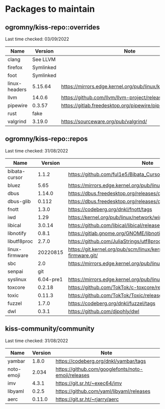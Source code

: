 # Packages to maintain

## ogromny/kiss-repo::overrides
Last time checked: 03/09/2022

| Name          | Version   | Note                                                         |
| ------------- | --------- | ------------------------------------------------------------ |
| clang         | See LLVM  |                                                              |
| firefox       | Symlinked |                                                              |
| foot          | Symlinked |                                                              |
| linux-headers | 5.15.64   | https://mirrors.edge.kernel.org/pub/linux/kernel/v5.x/       |
| llvm          | 14.0.6    | https://github.com/llvm/llvm-project/releases                |
| pipewire      | 0.3.57    | https://gitlab.freedesktop.org/pipewire/pipewire/-/releases  |
| rust          | fake      |                                                              |
| valgrind      | 3.19.0    | https://sourceware.org/pub/valgrind/                         |

## ogromny/kiss-repo::repos
Last time checked: 31/08/2022

| Name                | Version   | Note                                                   |
| ------------------- | --------- | ------------------------------------------------------ |
| bibata-cursor       | 1.1.2     | https://github.com/ful1e5/Bibata_Cursor/releases/      |
| bluez               | 5.65      | https://mirrors.edge.kernel.org/pub/linux/bluetooth/   |
| dbus                | 1.14.0    | https://dbus.freedesktop.org/releases/dbus/            |
| dbus-glib           | 0.112     | https://dbus.freedesktop.org/releases/dbus-glib/       |
| fnott               | 1.3.0     | https://codeberg.org/dnkl/fnott/tags                   |
| iwd                 | 1.29      | https://kernel.org/pub/linux/network/wireless/         |
| libical             | 3.0.14    | https://github.com/libical/libical/releases            |
| libnotify           | 0.8.1     | https://gitlab.gnome.org/GNOME/libnotify/-/tags        |
| libutf8proc         | 2.7.0     | https://github.com/JuliaStrings/utf8proc/releases      |
| linux-firmware      | 20220815  | https://git.kernel.org/pub/scm/linux/kernel/git/firmware/linux-firmware.git/ |
| sbc                 | 2.0       | https://mirrors.edge.kernel.org/pub/linux/bluetooth/   |
| senpai              | git       |                                                        |
| syslinux            | 6.04-pre1 | https://mirrors.edge.kernel.org/pub/linux/utils/boot/syslinux/Testing/ |
| toxcore             | 0.2.18    | https://github.com/TokTok/c-toxcore/releases/          |
| toxic               | 0.11.3    | https://github.com/TokTok/Toxic/releases/              |
| fuzzel              | 1.7.0     | https://codeberg.org/dnkl/fuzzel/tags                  |
| dwl                 | 0.3.1     | https://github.com/djpohly/dwl                         |

## kiss-community/community

Last time checked: 31/08/2022

| Name       | Version   | Note                                               |
| -----------| --------- | -------------------------------------------------- |
| yambar     | 1.8.0     | https://codeberg.org/dnkl/yambar/tags              |
| noto-emoji | 2.034     | https://github.com/googlefonts/noto-emoji/releases |
| imv        | 4.3.1     | https://git.sr.ht/~exec64/imv                      |
| libyaml    | 0.2.5     | https://github.com/yaml/libyaml/releases           |
| aerc       | 0.11.0    | https://git.sr.ht/~rjarry/aerc                     |
